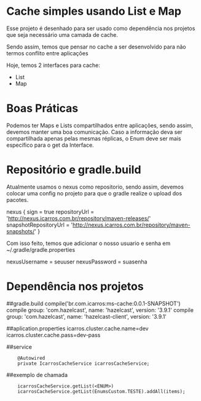 # Cache simples usando List e Map

Esse projeto é desenhado para ser usado como dependência nos projetos que seja necessário uma camada de cache.

Sendo assim, temos que pensar no cache a ser desenvolvido para não termos conflito entre aplicações

Hoje, temos 2 interfaces para cache:

  - List
  - Map
  
  
# Boas Práticas

Podemos ter Maps e Lists compartilhados entre aplicações, sendo assim, devemos manter uma boa comunicação.
Caso a informação deva ser compartilhada apenas pelas mesmas réplicas, o Enum deve ser mais específico para o get da Interface.


# Repositório e gradle.build

Atualmente usamos o nexus como repositorio, sendo assim, devemos colocar uma config
no projeto para que o gradle realize o upload dos pacotes.


nexus {
	sign = true
	repositoryUrl = 'http://nexus.icarros.com.br/repository/maven-releases/'
	snapshotRepositoryUrl = 'http://nexus.icarros.com.br/repository/maven-snapshots/'
}

Com isso feito, temos que adicionar o nosso usuario e senha em ~/.gradle/gradle.properties

nexusUsername = seuuser
nexusPassword = suasenha


# Dependência nos projetos

  ##gradle.build
    	compile('br.com.icarros:ms-cache:0.0.1-SNAPSHOT')
    	compile group: 'com.hazelcast', name: 'hazelcast', version: '3.9.1'
    	compile group: 'com.hazelcast', name: 'hazelcast-client', version: '3.9.1'
    	
    	
  ##aplication.properties
        icarros.cluster.cache.name=dev
        icarros.cluster.cache.pass=dev-pass
        
  ##service
        
        @Autowired
        private IcarrosCacheService icarrosCacheService;  	
    
  
  ##exemplo de chamada
        
        icarrosCacheService.getList(<ENUM>)
  	    icarrosCacheService.getList(EnumsCustom.TESTE).addAll(items);
